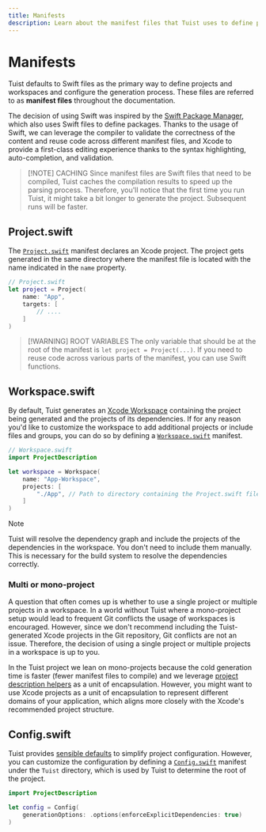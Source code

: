```yaml
---
title: Manifests
description: Learn about the manifest files that Tuist uses to define projects and workspaces and configure the generation process.
---
```


# Manifests

Tuist defaults to Swift files as the primary way to define projects and workspaces and configure the generation process. These files are referred to as **manifest files** throughout the documentation. 

The decision of using Swift was inspired by the [Swift Package Manager](https://www.swift.org/documentation/package-manager/), which also uses Swift files to define packages. Thanks to the usage of Swift, we can leverage the compiler to validate the correctness of the content and reuse code across different manifest files, and Xcode to provide a first-class editing experience thanks to the syntax highlighting, auto-completion, and validation.

> [!NOTE] CACHING
> Since manifest files are Swift files that need to be compiled, Tuist caches the compilation results to speed up the parsing process. Therefore, you'll notice that the first time you run Tuist, it might take a bit longer to generate the project. Subsequent runs will be faster.

## Project.swift

The [`Project.swift`](/reference/project-description/project) manifest declares an Xcode project. The project gets generated in the same directory where the manifest file is located with the name indicated in the `name` property.

```swift
// Project.swift
let project = Project(
    name: "App",
    targets: [
        // ....
    ]
)
```


> [!WARNING] ROOT VARIABLES
> The only variable that should be at the root of the manifest is `let project = Project(...)`. If you need to reuse code across various parts of the manifest, you can use Swift functions.

## Workspace.swift

By default, Tuist generates an [Xcode Workspace](https://developer.apple.com/documentation/xcode/projects-and-workspaces) containing the project being generated and the projects of its dependencies. If for any reason you'd like to customize the workspace to add additional projects or include files and groups, you can do so by defining a [`Workspace.swift`](/reference/project-description/workspace) manifest.

```swift
// Workspace.swift
import ProjectDescription

let workspace = Workspace(
    name: "App-Workspace",
    projects: [
        "./App", // Path to directory containing the Project.swift file
    ]
)
```

> [!NOTE]
> Tuist will resolve the dependency graph and include the projects of the dependencies in the workspace. You don't need to include them manually. This is necessary for the build system to resolve the dependencies correctly.

### Multi or mono-project

A question that often comes up is whether to use a single project or multiple projects in a workspace. In a world without Tuist where a mono-project setup would lead to frequent Git conflicts the usage of workspaces is encouraged. However, since we don't recommend including the Tuist-generated Xcode projects in the Git repository, Git conflicts are not an issue. Therefore, the decision of using a single project or multiple projects in a workspace is up to you.

In the Tuist project we lean on mono-projects because the cold generation time is faster (fewer manifest files to compile) and we leverage [project description helpers](/guide/project/code-sharing) as a unit of encapsulation. However, you might want to use Xcode projects as a unit of encapsulation to represent different domains of your application, which aligns more closely with the Xcode's recommended project structure.

## Config.swift

Tuist provides [sensible defaults](/contributors/principles.html#default-to-conventions) to simplify project configuration. However, you can customize the configuration by defining a [`Config.swift`](/reference/project-description/config) manifest under the `Tuist` directory, which is used by Tuist to determine the root of the project.

```swift
import ProjectDescription

let config = Config(
    generationOptions: .options(enforceExplicitDependencies: true)
)
```
